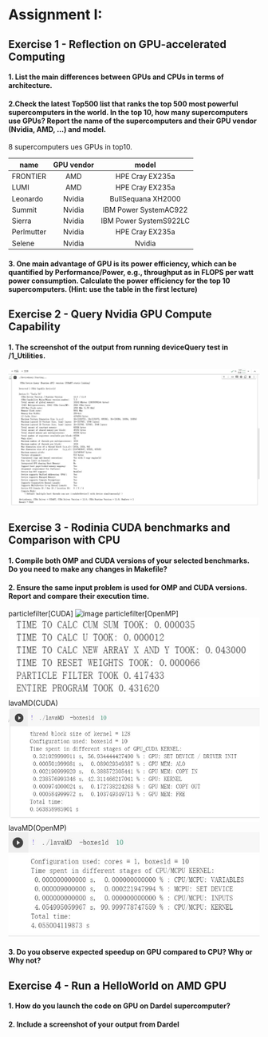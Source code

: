 # Assignment I:

## Exercise 1 - Reflection on GPU-accelerated Computing

#### 1. List the main differences between GPUs and CPUs in terms of architecture.
#### 2.Check the latest Top500 list that ranks the top 500 most powerful supercomputers in the world. In the top 10, how many supercomputers use GPUs? Report the name of the supercomputers and their GPU vendor (Nvidia, AMD, ...) and model. 

8 supercomputers ues GPUs in top10.

|     name       | GPU vendor  |     model           | 
|----------------|:-----------:|:-------------------:|
| FRONTIER       | AMD         |	HPE Cray EX235a    |
| LUMI           | AMD         |	HPE Cray EX235a    |
|  Leonardo           | Nvidia        |	BullSequana XH2000    |
|  Summit          | Nvidia        |	IBM Power SystemAC922   |
|  Sierra           | Nvidia        |	IBM Power SystemS922LC   |
|  Perlmutter          | Nvidia        |	HPE Cray EX235a     |
|  Selene           | Nvidia        |	Nvidia |

#### 3. One main advantage of GPU is its power efficiency, which can be quantified by Performance/Power, e.g., throughput as in FLOPS per watt power consumption. Calculate the power efficiency for the top 10 supercomputers. (Hint: use the table in the first lecture)

## Exercise 2 - Query Nvidia GPU Compute Capability

#### 1. The screenshot of the output from running deviceQuery test in /1_Utilities.
![image](https://github.com/shiruimin123/DD2360GPU/blob/main/asssignment1/images/exercise2.jpg)

## Exercise 3 - Rodinia CUDA benchmarks and Comparison with CPU

#### 1. Compile both OMP and CUDA versions of your selected benchmarks. Do you need to make any changes in Makefile?
#### 2. Ensure the same input problem is used for OMP and CUDA versions. Report and compare their execution time. 
particlefilter[CUDA]
![image](https://github.com/shiruimin123/DD2360GPU/blob/main/asssignment1/images/particlefilter_cuda.jpgZ)
particlefilter[OpenMP]
![image](https://github.com/shiruimin123/DD2360GPU/blob/main/asssignment1/images/particlefilter_openmp.jpg)
lavaMD(CUDA)
![image](https://github.com/shiruimin123/DD2360GPU/blob/main/asssignment1/images/labaMD_cuda.jpg)
lavaMD(OpenMP)
![image](https://github.com/shiruimin123/DD2360GPU/blob/main/asssignment1/images/lavaMD_openmp.jpg)
#### 3. Do you observe expected speedup on GPU compared to CPU? Why or Why not?

## Exercise 4 - Run a HelloWorld on AMD GPU

#### 1. How do you launch the code on GPU on Dardel supercomputer?

#### 2. Include a screenshot of your output from Dardel
